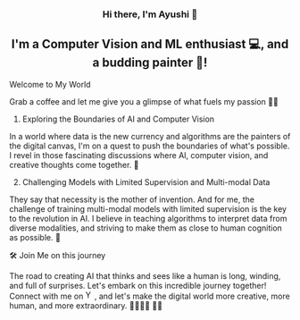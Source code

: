 <h3 align="center">
Hi there, I'm Ayushi 👋
</h3>

<h2 align="center">
I'm a Computer Vision and ML enthusiast 💻, and a budding painter 🎨!
</h2> 

Welcome to My World

Grab a coffee and let me give you a glimpse of what fuels my passion 🧠🤖

1. Exploring the Boundaries of AI and Computer Vision

  In a world where data is the new currency and algorithms are the painters of the digital canvas, I'm   on a quest to push the boundaries of what's possible. I revel in those fascinating discussions where AI, computer vision, and creative thoughts come together. 🤯

2. Challenging Models with Limited Supervision and Multi-modal Data

  They say that necessity is the mother of invention. And for me, the challenge of training multi-modal models with limited supervision is the key to the revolution in AI. I believe in teaching algorithms to interpret data from diverse modalities, and striving to make them as close to human cognition as possible. 🎨

🛠️ Join Me on this journey

The road to creating AI that thinks and sees like a human is long, winding, and full of surprises. Let's embark on this incredible journey together! Connect with me on <a href="https://www.linkedin.com/in/ayushi-sharma-599a1812a/"><img src="https://raw.githubusercontent.com/yushi1007/yushi1007/main/images/linkedin.svg" alt="Yu Shi | LinkedIn" width="16px"/></a>, and let's make the digital world more creative, more human, and more extraordinary. 👨‍💻👩‍💻 🎨✨
